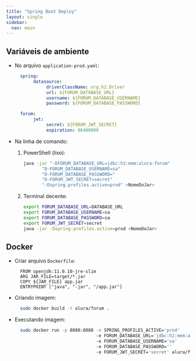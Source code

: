 ```yaml
---
title: "Spring Boot Deploy"
layout: single
sidebar:
  nav: main
---
```


## Variáveis de ambiente

*   No arquivo `application-prod.yaml`:

    ```yaml
      spring:  
           datasource: 
                driverClassName: org.h2.Driver  
                url: ${FORUM_DATABASE_URL}  
                username: ${FORUM_DATABASE_USERNAME}  
                password: ${FORUM_DATABASE_PASSWORD}

      forum:  
           jwt: 
                secret: ${FORUM_JWT_SECRET}  
                expiration: 86400000
    ```
* Na linha de comando:
  1.  PowerShell (lixo):

      ```bash
      java -jar "-DFORUM_DATABASE_URL=jdbc:h2:mem:alura-forum"
             "D-FORUM_DATABASE_USERNAME=sa"
             "D-FORUM_DATABASE_PASSWORD="
             "D-FORUM_JWT_SECRET=secret"
             "-Dspring.profiles.active=prod" <NomeDoJar>
      ```
  2.  Terminal decente:

      ```bash
      export FORUM_DATABASE_URL=DATABASE_URL
      export FORUM_DATABASE_USERNAME=sa
      export FORUM_DATABASE_PASSWORD=sa
      export FORUM_JWT_SECRET=secret
      java -jar -Dspring.profiles.active=prod <NomeDoJar>
      ```

## Docker

*   Criar arquivo `Dockerfile`:

    ```
      FROM openjdk:11.0.10-jre-slim  
      ARG JAR_FILE=target/*.jar  
      COPY ${JAR_FILE} app.jar  
      ENTRYPOINT ["java", "-jar", "/app.jar"]
    ```
*   Criando imagem:

    ```bash
      sudo docker build -t alura/forum .
    ```
*   Executando imagem:

    ```bash
      sudo docker run -p 8080:8080 -e SPRING_PROFILES_ACTIVE='prod'
                                   -e FORUM_DATABASE_URL='jdbc:h2:mem:alura-forum'
                                   -e FORUM_DATABASE_USERNAME='sa'
                                   -e FORUM_DATABASE_PASSWORD=''
                                   -e FORUM_JWT_SECRET='secret' alura/forum
    ```
